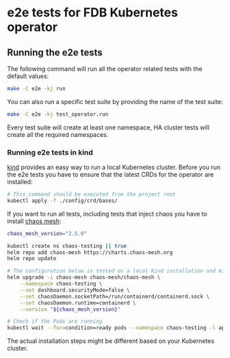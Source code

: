 # e2e tests for FDB Kubernetes operator

## Running the e2e tests

The following command will run all the operator related tests with the default values:

```bash
make -C e2e -kj run
```

You can also run a specific test suite by providing the name of the test suite:

```bash
make -C e2e -kj test_operator.run
```

Every test suite will create at least one namespace, HA cluster tests will create all the required namespaces.

### Running e2e tests in kind

[kind](https://kind.sigs.k8s.io) provides an easy way to run a local Kubernetes cluster.
Before you run the e2e tests you have to ensure that the latest CRDs for the operator are installed:

```bash
# This command should be executed from the project root
kubectl apply -f ./config/crd/bases/
```

If you want to run all tests, including tests that inject chaos you have to install [chaos mesh](https://chaos-mesh.org):

```bash
chaos_mesh_version="2.5.0"

kubectl create ns chaos-testing || true
helm repo add chaos-mesh https://charts.chaos-mesh.org
helm repo update

# The configuration below is tested on a local Kind installation and might be different for the target Kubernetes cluster.
helm upgrade -i chaos-mesh chaos-mesh/chaos-mesh \
    --namespace chaos-testing \
    --set dashboard.securityMode=false \
    --set chaosDaemon.socketPath=/run/containerd/containerd.sock \
    --set chaosDaemon.runtime=containerd \
    --version "${chaos_mesh_version}"

# Check if the Pods are running
kubectl wait --for=condition=ready pods --namespace chaos-testing -l app.kubernetes.io/instance=chaos-mesh
```

The actual installation steps might be different based on your Kubernetes cluster.
